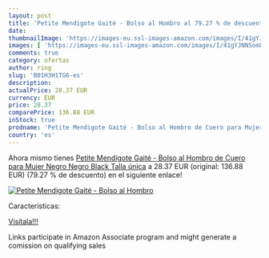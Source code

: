 ```yaml
---
layout: post
title: 'Petite Mendigote Gaité - Bolso al Hombro al 79.27 % de descuento'
date: 
thumbnailImage: 'https://images-eu.ssl-images-amazon.com/images/I/41gYJNNSomL._SL200_.jpg'
images: [ 'https://images-eu.ssl-images-amazon.com/images/I/41gYJNNSomL._SL200_.jpg' ]
comments: true
category: ofertas
author: ring
slug: 'B01H3H1TG6-es'
description:
actualPrice: 28.37 EUR
currency: EUR
price: 28.37
comparePrice: 136.88 EUR
inStock: true
prodname: 'Petite Mendigote Gaité - Bolso al Hombro de Cuero para Mujer  Negro  Negro  Black    Talla única'
country: 'es'
---
```


Ahora mismo tienes [Petite Mendigote Gaité - Bolso al Hombro de Cuero para Mujer  Negro  Negro  Black    Talla única](https://www.amazon.es/dp/B01H3H1TG6/?tag=tolees-21) a 28.37 EUR (original: 136.88 EUR) (79.27 %  de descuento) en el siguiente enlace!

[![Petite Mendigote Gaité - Bolso al Hombro](https://images-eu.ssl-images-amazon.com/images/I/41gYJNNSomL._SL200_.jpg)](https://www.amazon.es/dp/B01H3H1TG6/?tag=tolees-21)

Características:


[Visítala!!!](https://www.amazon.es/dp/B01H3H1TG6/?tag=tolees-21)

Links participate in Amazon Associate program and might generate a comission on qualifying sales
